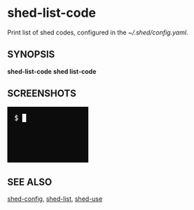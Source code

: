 # shed-list-code

Print list of shed codes, configured in the _~/.shed/config.yaml_.

## SYNOPSIS

**shed-list-code**
**shed list-code**

## SCREENSHOTS

![shed-list-code](shed-list-code.gif "shed-list-code")

## SEE ALSO

[shed-config](shed-config.md), [shed-list](shed-list.md), [shed-use](shed-use.md)
